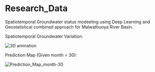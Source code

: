 # Research_Data

Spatiotemporal Groundwater status modeeling using Deep Learning and Geostatistical combined approach for Malwathuoya River Basin.

Spatiotemporal Groundwater Variation:

![3D animation](https://github.com/kisalchandula/Groundwater-Research-Malwathuoya/assets/62669106/659d2fc1-ef06-4fe3-aab0-d93fcdfaa99c)



Prediction Map (Given month = 30):


![Prediction_Map_month-30](https://github.com/kisalchandula/Groundwater-Research-Malwathuoya/assets/62669106/05e6beda-8a8b-46fc-a131-6ba7a716d3e5)
